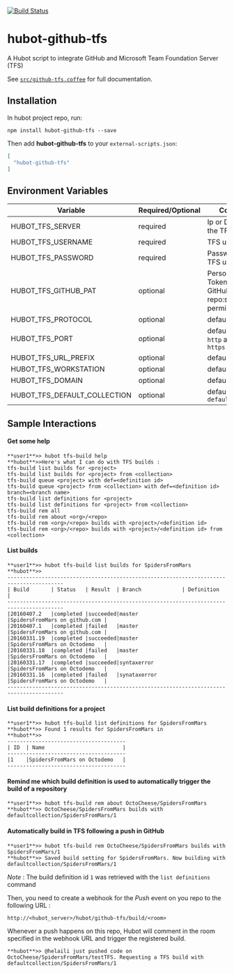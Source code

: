 [![Build Status](https://travis-ci.org/helaili/hubot-github-tfs.svg?branch=master)](https://travis-ci.org/helaili/hubot-github-tfs)

# hubot-github-tfs

A Hubot script to integrate GitHub and Microsoft Team Foundation Server (TFS)

See [`src/github-tfs.coffee`](src/github-tfs.coffee) for full documentation.

## Installation

In hubot project repo, run:

`npm install hubot-github-tfs --save`

Then add **hubot-github-tfs** to your `external-scripts.json`:

```json
[
  "hubot-github-tfs"
]
```

## Environment Variables

| Variable | Required/Optional | Comments |
|----------|---------|----------|
|HUBOT_TFS_SERVER|required|Ip or DNS name of the TFS server|
|HUBOT_TFS_USERNAME|required|TFS username|
|HUBOT_TFS_PASSWORD|required|Password of the TFS user|
|HUBOT_TFS_GITHUB_PAT|optional|Personal Access Token of the GitHub user with repo:status permission|
|HUBOT_TFS_PROTOCOL|optional|default to `https`|
|HUBOT_TFS_PORT|optional|default to `80` for `http` and `443` for `https`|
|HUBOT_TFS_URL_PREFIX|optional|default to `/`|
|HUBOT_TFS_WORKSTATION|optional|default to `hubot`|
|HUBOT_TFS_DOMAIN|optional|default to blank|
|HUBOT_TFS_DEFAULT_COLLECTION|optional|default to `defaultcollection`|

## Sample Interactions


#### Get some help

```
**user1**>> hubot tfs-build help
**hubot**>>Here's what I can do with TFS builds :
tfs-build list builds for <project>
tfs-build list builds for <project> from <collection>
tfs-build queue <project> with def=<definition id>
tfs-build queue <project> from <collection> with def=<definition id> branch=<branch name>
tfs-build list definitions for <project>
tfs-build list definitions for <project> from <collection>
tfs-build rem all
tfs-build rem about <org>/<repo>
tfs-build rem <org>/<repo> builds with <project>/<definition id>
tfs-build rem <org>/<repo> builds with <project>/<definition id> from <collection>
```

#### List builds
```
**user1**>> hubot tfs-build list builds for SpidersFromMars
**hubot**>>
----------------------------------------------------------------------------------------
| Build       | Status   | Result  | Branch             | Definition                   |
----------------------------------------------------------------------------------------
|20160407.2   |completed |succeeded|master              |SpidersFromMars on github.com |
|20160407.1   |completed |failed   |master              |SpidersFromMars on github.com |
|20160331.19  |completed |succeeded|master              |SpidersFromMars on Octodemo   |
|20160331.18  |completed |failed   |master              |SpidersFromMars on Octodemo   |
|20160331.17  |completed |succeeded|syntaxerror         |SpidersFromMars on Octodemo   |
|20160331.16  |completed |failed   |synataxerror        |SpidersFromMars on Octodemo   |
----------------------------------------------------------------------------------------

```

#### List build definitions for a project
```
**user1**>> hubot tfs-build list definitions for SpidersFromMars
**hubot**>> Found 1 results for SpidersFromMars in
**hubot**>>
--------------------------------------
| ID  | Name                         |
--------------------------------------
|1    |SpidersFromMars on Octodemo   |
--------------------------------------
```

#### Remind me which build definition is used to automatically trigger the build of a repository
```
**user1**>> hubot tfs-build rem about OctoCheese/SpidersFromMars
**hubot**>> OctoCheese/SpidersFromMars builds with defaultcollection/SpidersFromMars/1
```

#### Automatically build in TFS following a push in GitHub
```
**user1**>> hubot tfs-build rem OctoCheese/SpidersFromMars builds with SpidersFromMars/1
**hubot**>> Saved build setting for SpidersFromMars. Now building with defaultcollection/SpidersFromMars/1
```
*Note* : The build definition id ```1``` was retrieved with the ```list definitions``` command

Then, you need to create a webhook for the *Push* event on you repo to the following URL :
```
http://<hubot_server>/hubot/github-tfs/build/<room>
```

Whenever a push happens on this repo, Hubot will comment in the room specified in the webhook URL and trigger the registered build.

```
**hubot**>> @helaili just pushed code on OctoCheese/SpidersFromMars/testTFS. Requesting a TFS build with defaultcollection/SpidersFromMars/1
```
